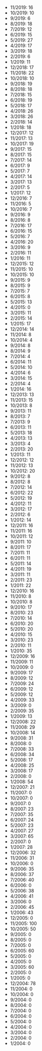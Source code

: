 *  11/2019: 16
*  10/2019: 10
*  9/2019: 6
*  8/2019: 18
*  7/2019: 12
*  6/2019: 15
*  5/2019: 27
*  4/2019: 17
*  3/2019: 18
*  2/2019: 6
*  1/2019: 11
*  12/2018: 17
*  11/2018: 22
*  10/2018: 10
*  9/2018: 19
*  8/2018: 18
*  7/2018: 15
*  6/2018: 19
*  5/2018: 17
*  4/2018: 26
*  3/2018: 26
*  2/2018: 14
*  1/2018: 18
*  12/2017: 12
*  11/2017: 13
*  10/2017: 19
*  9/2017: 15
*  8/2017: 15
*  7/2017: 14
*  6/2017: 9
*  5/2017: 7
*  4/2017: 14
*  3/2017: 13
*  2/2017: 5
*  1/2017: 12
*  12/2016: 7
*  11/2016: 5
*  10/2016: 7
*  9/2016: 9
*  8/2016: 8
*  7/2016: 17
*  6/2016: 15
*  5/2016: 7
*  4/2016: 20
*  3/2016: 9
*  2/2016: 11
*  1/2016: 11
*  12/2015: 12
*  11/2015: 10
*  10/2015: 10
*  9/2015: 9
*  8/2015: 9
*  7/2015: 7
*  6/2015: 8
*  5/2015: 13
*  4/2015: 0
*  3/2015: 11
*  2/2015: 14
*  1/2015: 17
*  12/2014: 14
*  11/2014: 8
*  10/2014: 4
*  9/2014: 8
*  8/2014: 9
*  7/2014: 4
*  6/2014: 11
*  5/2014: 10
*  4/2014: 6
*  3/2014: 15
*  2/2014: 4
*  1/2014: 16
*  12/2013: 13
*  11/2013: 15
*  10/2013: 8
*  9/2013: 11
*  8/2013: 7
*  7/2013: 9
*  6/2013: 11
*  5/2013: 18
*  4/2013: 13
*  3/2013: 4
*  2/2013: 20
*  1/2013: 11
*  12/2012: 12
*  11/2012: 13
*  10/2012: 20
*  9/2012: 8
*  8/2012: 8
*  7/2012: 14
*  6/2012: 22
*  5/2012: 19
*  4/2012: 11
*  3/2012: 17
*  2/2012: 6
*  1/2012: 14
*  12/2011: 16
*  11/2011: 16
*  10/2011: 12
*  9/2011: 10
*  8/2011: 17
*  7/2011: 11
*  6/2011: 11
*  5/2011: 14
*  4/2011: 19
*  3/2011: 11
*  2/2011: 23
*  1/2011: 22
*  12/2010: 16
*  11/2010: 8
*  10/2010: 8
*  9/2010: 17
*  8/2010: 23
*  7/2010: 14
*  6/2010: 20
*  5/2010: 20
*  4/2010: 15
*  3/2010: 23
*  2/2010: 11
*  1/2010: 35
*  12/2009: 16
*  11/2009: 11
*  10/2009: 0
*  9/2009: 17
*  8/2009: 12
*  7/2009: 24
*  6/2009: 12
*  5/2009: 12
*  4/2009: 33
*  3/2009: 0
*  2/2009: 35
*  1/2009: 13
*  12/2008: 22
*  11/2008: 29
*  10/2008: 14
*  9/2008: 31
*  8/2008: 0
*  7/2008: 33
*  6/2008: 34
*  5/2008: 17
*  4/2008: 25
*  3/2008: 17
*  2/2008: 0
*  1/2008: 54
*  12/2007: 21
*  11/2007: 0
*  10/2007: 0
*  9/2007: 0
*  8/2007: 23
*  7/2007: 35
*  6/2007: 24
*  5/2007: 23
*  4/2007: 27
*  3/2007: 65
*  2/2007: 0
*  1/2007: 28
*  12/2006: 32
*  11/2006: 31
*  10/2006: 0
*  9/2006: 35
*  8/2006: 37
*  7/2006: 40
*  6/2006: 0
*  5/2006: 38
*  4/2006: 41
*  3/2006: 0
*  2/2006: 45
*  1/2006: 43
*  12/2005: 0
*  11/2005: 100
*  10/2005: 50
*  9/2005: 0
*  8/2005: 0
*  7/2005: 0
*  6/2005: 60
*  5/2005: 0
*  4/2005: 0
*  3/2005: 60
*  2/2005: 0
*  1/2005: 0
*  12/2004: 78
*  11/2004: 0
*  10/2004: 0
*  9/2004: 0
*  8/2004: 0
*  7/2004: 0
*  6/2004: 0
*  5/2004: 0
*  4/2004: 0
*  3/2004: 0
*  2/2004: 0
*  1/2004: 0